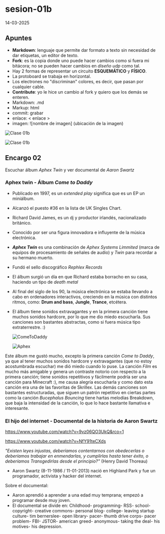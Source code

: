 # sesion-01b

14-03-2025

## Apuntes 

* **Markdown**: lenguaje que permite dar formato a texto sin necesidad de dar etiquetas, un editor de texto.
* **Fork**: es la copia donde uno puede hacer cambios como si fuera mi bitácora; no se pueden hacer cambios en _diseño udp_ como tal. 
* Hay 2 formas de representar un circuito **ESQUEMÁTICO** y **FÍSICO**.
* La protoboard se trabaja en horizontal.
* Los electrones no "discriminan" colores, es decir, que pasan por cualquier cable.
* **Contribute**: yo le hice un cambio al fork y quiero que los demás se enteren.
* Markdown: .md
* Markup: html
* commit: grabar
* enlace: < enlace >
* imagen: ![nombre de imagen] (ubicación de la imagen)

![Clase 01b](https://github.com/user-attachments/assets/f294b9b7-9ccd-4157-8a6c-e754d46414c6)

![Clase 01b](https://github.com/user-attachments/assets/1ceb59c5-357c-4a22-bc83-47229a22b2ad)


## Encargo 02

Escuchar álbum _Aphex Twin_ y ver documental de _Aaron Swartz_

### Aphex twin - Álbum _Come to Daddy_
* Publicado en 1997, es un _extended play_ significa que es un EP un miniálbum.
* Alcanzó el puesto #36 en la lista de UK Singles Chart.
* Richard David James, es un dj y productor irlandés, nacionalizado británico.
* Conocido por ser una figura innovadora e influyente de la música electrónica.
* ***Aphex Twin*** es una combinación de _Aphex Systems Limmited_ (marca de equipos de procesamiento de señales de audio) y _Twin_ para recordar a su hermano muerto.
* Fundó el sello discográfico _Rephlex Records_
* El álbum surgió un día en que Richard estaba borracho en su casa, haciendo un tipo de _death metal_
* Al final del siglo de los 90, la música electrónica se estaba llevando a cabo en ordenadores interactivos, creciendo en la música con distintos ritmos, como: **Drum and bass**, **Jungle**, **Trance**, etcétera.
* El álbum tiene sonidos extravagantes y en la primera canción tiene muchos sonidos hardcore, por lo que me dio miedo escucharla. Sus canciones son bastantes abstractas, como si fuera música tipo extraterrestre. :)
  
  ![ComeToDaddy](https://github.com/user-attachments/assets/90f8e13f-cd89-42b6-9e15-6aa44d552783)


  ![Aphex](https://github.com/user-attachments/assets/37856fa3-eeee-4a21-b18f-16422f60ee75)

Este álbum me gustó mucho, excepto la primera canción _Come to Daddy_, ya que al tener muchos sonidos hardcore y extravagantes (que no estoy acostumbrada escuchar) me dió miedo cuando lo puse. La canción _Film_ es mucho más amigable y genera un contraste notorio con respecto a la primera canción; tiene sonidos repetitivos y fácilmente podría ser una canción para Minecraft :), me causa alegría escucharla y como dato esta canción era una de las favoritas de Skrillex. Las demás canciones son bastantes estructuradas, que siguen un patrón repetitivo en ciertas partes como la canción _Bucephalus Bouncing_ tiene hartas melodías Breakdown, que baja la intensidad de la canción, lo que lo hace bastante llamativa e interesante. 


### El hijo del internet - Documental de la historia de Aaron Swartz 

<https://www.youtube.com/watch?v=9vz06QO3UkQ&rco=1>

<https://www.youtube.com/watch?v=NfY91teCXds>

_"Existen leyes injustas, deberíamos contentarnos con obedecerlas o deberíamos trabajar en enmendarlas, y cumplirlas hasta tener éxito, o deberíamos Transgedirlas desde el principio?"_ (Henry David Thoreau)

* Aaron Swartz (8-11-1986 / 11-01-2013) nació en Highland Park y fue un programador, activista y hacker del internet.

Sobre el documental: 

* Aaron aprendió a aprender a una edad muy temprana; empezó a programar desde muy joven.
* El documental se divide en: Childhood- programming- RSS- school- copyright- creative commons- personal blog- college- leaving startup culture- tim bernerslee- open library- pacer- thumb drive corps- pacer problem- FBI- JSTOR- american greed- anonymous- taking the deal- his motives- his depression.

